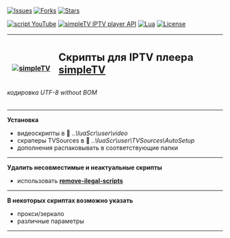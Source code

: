 [![Issues][badge-issues]][Issues]
[![Forks][badge-forks]][Forks]
[![Stars][badge-stars]][Stars]

[![script YouTube][badge-youtube]][YouTube]
[![simpleTV IPTV player API][badge-simpletvapi]][simpleTV API]
[![Lua][badge-lua]][Lua]
[![License][badge-license]][License]

<div class="table sectionedit1">
<table class="inline" style="height: 107px;" width="586">
<tbody>
<tr class="row0">
<th class="col0" style="width: 96.0167px;"><a href="http://iptv.gen12.net/"><img class="media" src="http://iptv.gen12.net/dokuwiki/lib/exe/fetch.php?cache=&amp;media=mantis:simpletv:cb0ur-wpg7e.png" alt="simpleTV" /></a></th>
<th class="col1 rightalign" style="width: 473.983px;" colspan="3">
<h2 style="text-align: left;"><strong class="">Скрипты для IPTV плеера <a class="urlextern" title="http://iptv.gen12.net" href="http://iptv.gen12.net" target="_tab" rel="nofollow noopener">simpleTV</a></strong></h2><p>0.5.0 b12.7.5 (x32/x64 vlc 3.0.11)</p>
</th>
</tr>
</tbody>
</table>
</div>

###### кодировка UTF-8 without BOM
---------------------------------------------
**Установка**
 - видеоскрипты в :file_folder:  _..\luaScr\user\video_
 - скраперы TVSources в :file_folder: _..\luaScr\user\TVSources\AutoSetup_
 - дополнения распаковывать в соответствующие папки
---------------------------------------------
**Удалить несовместимые и неактуальные скрипты**
- использовать **[remove-ilegal-scripts][remove]**
---------------------------------------------
**В некоторых скриптах возможно указать**
 - прокси/зеркало
 - различные параметры
---------------------------------------------
[Issues]: https://github.com/Nexterr/simpleTV-scripts/issues "Issues"
[Forks]: https://github.com/Nexterr/simpleTV-scripts/network/members "Forks"
[Stars]: https://github.com/Nexterr/simpleTV-scripts/stargazers "Stars"
[YouTube]: https://github.com/Nexterr/simpleTV-youtube "script YouTube"
[simpleTV API]: http://iptv.gen12.net/dokuwiki/doku.php?id=mantis:simpletv:api "simpleTV API"
[Lua]: https://www.lua.org/manual/5.1 "Lua 5.1"
[License]: https://github.com/Nexterr/simpleTV/blob/master/LICENSE "License GPL 3.0"
[remove]: https://github.com/Nexterr/simpleTV/tree/master/addons/remove-ilegal-scripts "remove ilegal scripts"

[badge-issues]: https://img.shields.io/github/issues/Nexterr/simpleTV-scripts.svg?style=flat-square "Open issues"
[badge-forks]: https://img.shields.io/github/forks/Nexterr/simpleTV-scripts.svg?style=flat-square "Forks"
[badge-stars]: https://img.shields.io/github/stars/Nexterr/simpleTV-scripts.svg?style=flat-square "Stars"
[badge-youtube]: https://img.shields.io/badge/script-YouTube-red?style=flat-square "script YouTube"
[badge-simpletvapi]: https://img.shields.io/badge/simpleTV-Lua%20API-blue?style=flat-square "simpleTV Lua API"
[badge-lua]: https://img.shields.io/badge/Lua-5.1-blue?style=flat-square "Lua 5.1"
[badge-license]: https://img.shields.io/badge/License-GPL%203.0-maroon?style=flat-square "License GPL 3.0"
